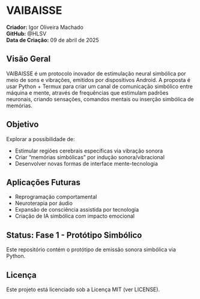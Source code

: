 # VAIBAISSE

**Criador:** Igor Oliveira Machado  
**GitHub:** @HLSV  
**Data de Criação:** 09 de abril de 2025

## Visão Geral

VAIBAISSE é um protocolo inovador de estimulação neural simbólica por meio de sons e vibrações, emitidos por dispositivos Android. A proposta é usar Python + Termux para criar um canal de comunicação simbólico entre máquina e mente, através de frequências que estimulam padrões neuronais, criando sensações, comandos mentais ou inserção simbólica de memórias.

## Objetivo

Explorar a possibilidade de:
- Estimular regiões cerebrais específicas via vibração sonora
- Criar “memórias simbólicas” por indução sonora/vibracional
- Desenvolver novas formas de interface mente-tecnologia

## Aplicações Futuras

- Reprogramação comportamental
- Neuroterapia por áudio
- Expansão de consciência assistida por tecnologia
- Criação de IA simbólica com impacto emocional

## Status: Fase 1 - Protótipo Simbólico

Este repositório contém o protótipo de emissão sonora simbólica via Python.

## Licença

Este projeto está licenciado sob a Licença MIT (ver LICENSE).

